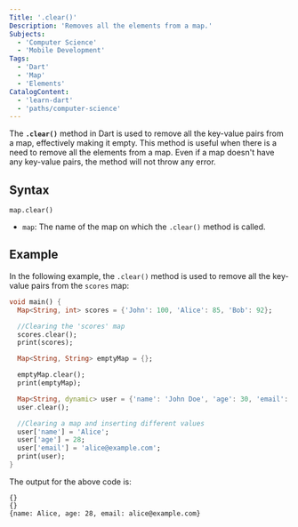 ```yaml
---
Title: '.clear()'
Description: 'Removes all the elements from a map.'
Subjects:
  - 'Computer Science'
  - 'Mobile Development'
Tags:
  - 'Dart'
  - 'Map'
  - 'Elements'
CatalogContent:
  - 'learn-dart'
  - 'paths/computer-science'
---
```


The **`.clear()`** method in Dart is used to remove all the key-value pairs from a map, effectively making it empty. This method is useful when there is a need to remove all the elements from a map. Even if a map doesn't have any key-value pairs, the method will not throw any error.

## Syntax

```pseudo
map.clear()
```

- `map`: The name of the map on which the `.clear()` method is called.

## Example

In the following example, the `.clear()` method is used to remove all the key-value pairs from the `scores` map:

```dart
void main() {
  Map<String, int> scores = {'John': 100, 'Alice': 85, 'Bob': 92};

  //Clearing the 'scores' map
  scores.clear();
  print(scores);

  Map<String, String> emptyMap = {};

  emptyMap.clear();
  print(emptyMap);

  Map<String, dynamic> user = {'name': 'John Doe', 'age': 30, 'email': 'john@example.com'};
  user.clear();

  //Clearing a map and inserting different values
  user['name'] = 'Alice';
  user['age'] = 28;
  user['email'] = 'alice@example.com';
  print(user);
}
```

The output for the above code is:

```shell
{}
{}
{name: Alice, age: 28, email: alice@example.com}
```
